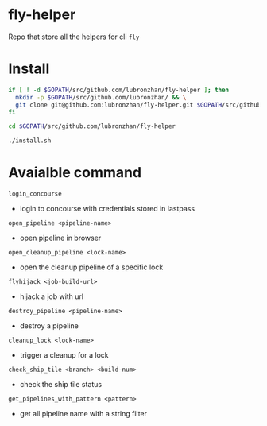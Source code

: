 # fly-helper

Repo that store all the helpers for cli `fly`

# Install

```sh
if [ ! -d $GOPATH/src/github.com/lubronzhan/fly-helper ]; then
  mkdir -p $GOPATH/src/github.com/lubronzhan/ && \
  git clone git@github.com:lubronzhan/fly-helper.git $GOPATH/src/github.com/lubronzhan/fly-helper
fi

cd $GOPATH/src/github.com/lubronzhan/fly-helper

./install.sh

```

# Avaialble command
`login_concourse`
- login to concourse with credentials stored in lastpass

`open_pipeline <pipeline-name>`
- open pipeline in browser

`open_cleanup_pipeline <lock-name>`
- open the cleanup pipeline of a specific lock

`flyhijack <job-build-url>`
- hijack a job with url

`destroy_pipeline <pipeline-name>`
- destroy a pipeline

`cleanup_lock <lock-name>`
- trigger a cleanup for a lock

`check_ship_tile <branch> <build-num>`
- check the ship tile status

`get_pipelines_with_pattern <pattern>`
- get all pipeline name with a string filter
